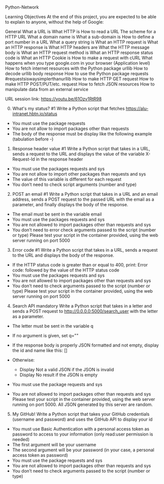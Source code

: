 Python-Network

Learning Objectives
At the end of this project, you are expected to be able to explain to anyone, without the help of Google:

General
What a URL is
What HTTP is
How to read a URL
The scheme for a HTTP URL
What a domain name is
What a sub-domain is
How to define a port number in a URL
What a query string is
What an HTTP request is
What an HTTP response is
What HTTP headers are
What the HTTP message body is
What an HTTP request method is
What an HTTP response status code is
What an HTTP Cookie is
How to make a request with cURL
What happens when you type google.com in your browser (Application level)
How to fetch internet resources with the Python package urllib
How to decode urllib body response
How to use the Python package requests #requestsiswaysimplerthanurllib
How to make HTTP GET request
How to make HTTP POST/PUT/etc. request
How to fetch JSON resources
How to manipulate data from an external service

URL session link: https://youtu.be/61Ozv1RtR98

0. What's my status? #1
Write a Python script that fetches https://alu-intranet.hbtn.io/status
-	You must use the package requests
-	You are not allow to import packages other than requests
-	The body of the response must be display like the following example (tabulation before -)

1. Response header value #1
Write a Python script that takes in a URL, sends a request to the URL and displays the value of the variable X-Request-Id in the response header
-	You must use the packages requests and sys
-	You are not allow to import other packages than requests and sys
-	The value of this variable is different for each request
-	You don’t need to check script arguments (number and type)

2. POST an email #1
Write a Python script that takes in a URL and an email address, sends a POST request to the passed URL with the email as a parameter, and finally displays the body of the response.
-	The email must be sent in the variable email
-	You must use the packages requests and sys
-	You are not allowed to import packages other than requests and sys
-	You don’t need to error check arguments passed to the script (number or type)
Please test your script in the container provided, using the web server running on port 5000

3. Error code #1
Write a Python script that takes in a URL, sends a request to the URL and displays the body of the response.
-	If the HTTP status code is greater than or equal to 400, print: Error code: followed by the value of the HTTP status code
-	You must use the packages requests and sys
-	You are not allowed to import packages other than requests and sys
-	You don’t need to check arguments passed to the script (number or type)
Please test your script in the container provided, using the web server running on port 5000

4. Search API
mandatory
Write a Python script that takes in a letter and sends a POST request to http://0.0.0.0:5000/search_user with the letter as a parameter.

-	The letter must be sent in the variable q
-	If no argument is given, set q=""
-	If the response body is properly JSON formatted and not empty, display the id and name like this: [<id>] <name>
-	Otherwise:
	-	Display Not a valid JSON if the JSON is invalid
	-	Display No result if the JSON is empty

-	You must use the package requests and sys
-	You are not allowed to import packages other than requests and sys
Please test your script in the container provided, using the web server running on port 5000. All JSON generated by this server are random.

5. My GitHub!
Write a Python script that takes your GitHub credentials (username and password) and uses the GitHub API to display your id
-	You must use Basic Authentication with a personal access token as password to access to your information (only read:user permission is needed)
-	The first argument will be your username
-	The second argument will be your password (in your case, a personal access token as password)
-	You must use the package requests and sys
-	You are not allowed to import packages other than requests and sys
-	You don’t need to check arguments passed to the script (number or type)